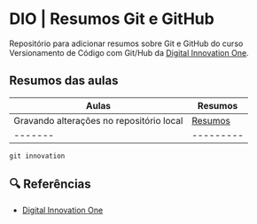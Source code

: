 # DIO | Resumos Git e GitHub

Repositório para adicionar resumos sobre Git e GitHub do curso Versionamento de Código com Git/Hub da [Digital Innovation One](https://www.dio.me/).

## Resumos das aulas

| Aulas                                    | Resumos     |
| ---------------------------------------- | ----------- |
| Gravando alterações no repositório local | [Resumos]() |
| -------                                  | ---------   |

```
git innovation
```

## 🔍 Referências

- [Digital Innovation One](https://web.dio.me/course/versionamento-de-codigo-com-git-e-github/learning/599dd3dd-d189-474f-a55c-22f37b4472da?back=/track/coding-future-banco-pan-desenvolvimento-frontend-com-angular&tab=undefined&moduleId=undefined)
